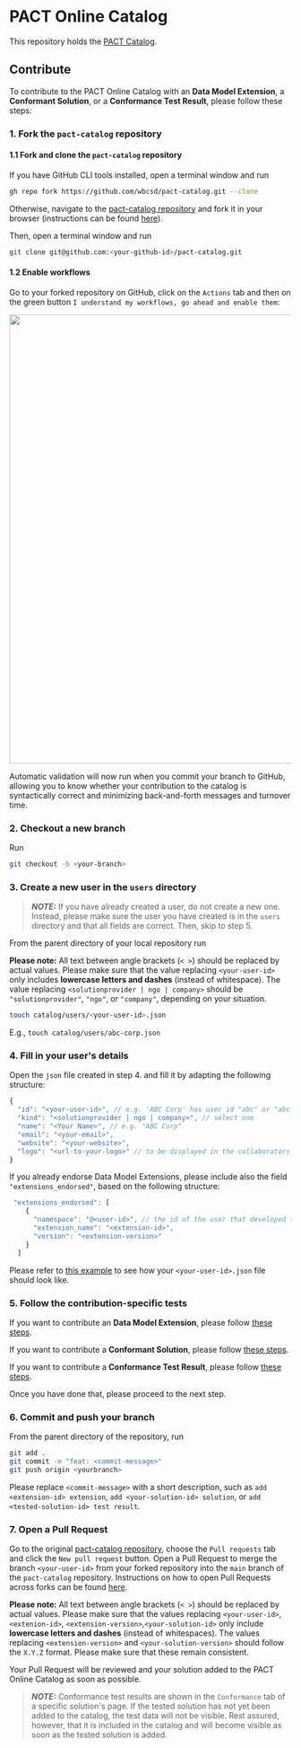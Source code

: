 # PACT Online Catalog

This repository holds the [PACT Catalog](https://pact-catalog.sine.dev).

## Contribute

To contribute to the PACT Online Catalog with an <strong>Data Model Extension</strong>, a <strong>Conformant Solution</strong>, or a <strong>Conformance Test Result</strong>, please follow these steps:

### 1. Fork the `pact-catalog` repository

#### 1.1 Fork and clone the `pact-catalog` repository

If you have GitHub CLI tools installed, open a terminal window and run

```sh
gh repo fork https://github.com/wbcsd/pact-catalog.git --clone
```

Otherwise, navigate to the [pact-catalog repository](https://github.com/sine-fdn/pact-catalog.git) and fork it in your browser (instructions can be found [here](https://docs.github.com/en/get-started/quickstart/fork-a-repo#forking-a-repository)).

Then, open a terminal window and run

```sh
git clone git@github.com:<your-github-id>/pact-catalog.git
```

#### 1.2 Enable workflows

Go to your forked repository on GitHub, click on the `Actions` tab and then on the green button `I understand my workflows, go ahead and enable them`:

<p align="center">
  <img src="https://github.com/wbcsd/pact-catalog/assets/100690574/971ec9e4-2222-44d9-ae5c-259d5e4b26f4" width=800>
</p>

Automatic validation will now run when you commit your branch to GitHub, allowing you to know whether your contribution to the catalog is syntactically correct and minimizing back-and-forth messages and turnover time.

### 2. Checkout a new branch

Run

```sh
git checkout -b <your-branch>
```
### 3. Create a new user in the `users` directory

> **_NOTE:_** If you have already created a user, do not create a new one. Instead, please make sure the user you have created is in the `users` directory and that all fields are correct. Then, skip to step 5.

From the parent directory of your local repository run


<strong>Please note:</strong> All text between angle brackets (`< >`) should be replaced by actual values. Please make sure that the value replacing `<your-user-id>` only includes <strong>lowercase letters and dashes</strong> (instead of whitespace). The value replacing `<solutionprovider | ngo | company>` should be `"solutionprovider"`, `"ngo"`, or `"company"`, depending on your situation.

```sh
touch catalog/users/<your-user-id>.json
```

E.g., `touch catalog/users/abc-corp.json`

### 4. Fill in your user's details

Open the `json` file created in step 4. and fill it by adapting the following structure:

```javascript
{
  "id": "<your-user-id>", // e.g. 'ABC Corp' has user id "abc" or "abc-corp"
  "kind": "<solutionprovider | ngo | company>", // select one
  "name": "<Your Name>", // e.g. "ABC Corp"
  "email": "<your-email>",
  "website": "<your-website>",
  "logo": "<url-to-your-logo>" // to be displayed in the collaborators page (optional)
}
```

If you already endorse Data Model Extensions, please include also the field `"extensions_endorsed"`, based on the following structure:
```javascript
 "extensions_endorsed": [
    {
      "namespace": "@<user-id>", // the id of the user that developed the extension
      "extension_name": "<extension-id>",
      "version": "<extension-version>"
    }
  ]
```

Please refer to [this example](./catalog/examples/users/example-institution.json) to see how your `<your-user-id>.json` file should look like.

### 5. Follow the contribution-specific tests

If you want to contribute an <strong>Data Model Extension</strong>, please follow [these steps](/CONTRIB_EXTENSION.md).

If you want to contribute a <strong>Conformant Solution</strong>, please follow [these steps](/CONTRIB_SOLUTION.md).

If you want to contribute a <strong>Conformance Test Result</strong>, please follow [these steps](/CONTRIB_TEST.md).

Once you have done that, please proceed to the next step.

### 6. Commit and push your branch

From the parent directory of the repository, run

```sh
git add .
git commit -m "feat: <commit-message>"
git push origin <yourbranch>
```

Please replace `<commit-message>` with a short description, such as `add <extension-id> extension`, `add <your-solution-id> solution`, or `add <tested-solution-id> test result`.

### 7. Open a Pull Request

Go to the original [pact-catalog repository](https://github.com/sine-fdn/pact-catalog), choose the `Pull requests` tab and click the `New pull request` button.
Open a Pull Request to merge the branch `<your-user-id>` from your forked repository into the `main` branch of the `pact-catalog` repository. Instructions on how to open Pull Requests across forks can be found [here](https://docs.github.com/en/pull-requests/collaborating-with-pull-requests/proposing-changes-to-your-work-with-pull-requests/creating-a-pull-request-from-a-fork).

<strong>Please note:</strong> All text between angle brackets (`< >`) should be replaced by actual values. Please make sure that the values replacing `<your-user-id>`, `<extenion-id>`, `<extension-version>`,`<your-solution-id>` only include <strong>lowercase letters and dashes</strong> (instead of whitespaces). The values replacing `<extension-version>` and `<your-solution-version>` should follow the `X.Y.Z` format. Please make sure that these remain consistent.

Your Pull Request will be reviewed and your solution added to the PACT Online Catalog as soon as possible.

> **_NOTE:_** Conformance test results are shown in the `Conformance` tab of a specific solution's page. If the tested solution has not yet been added to the catalog, the test data will not be visible. Rest assured, however, that it is included in the catalog and will become visible as soon as the tested solution is added.
